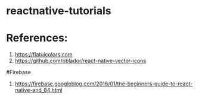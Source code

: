 # reactnative-tutorials
# References:
1. https://flatuicolors.com
2. https://github.com/oblador/react-native-vector-icons


#Firebase
1. https://firebase.googleblog.com/2016/01/the-beginners-guide-to-react-native-and_84.html
